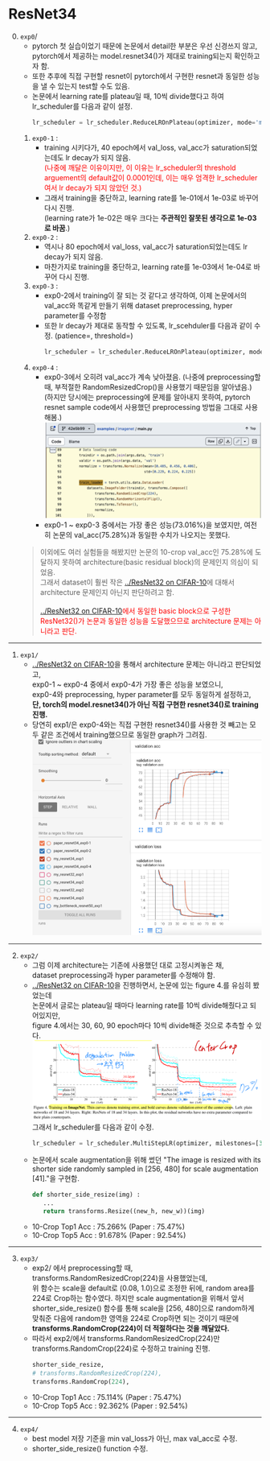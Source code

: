 # ResNet34

0. `exp0`/
   * pytorch 첫 실습이었기 때문에 논문에서 detail한 부분은 우선 신경쓰지 않고,
pytorch에서 제공하는 model.resnet34()가 제대로 training되는지 확인하고자 함.
   * 또한 추후에 직접 구현할 resnet이 pytorch에서 구현한 resnet과 동일한 성능을 낼 수 있는지 test할 수도 있음.
   * 논문에서 learning rate를 plateau일 때, 10씩 divide했다고 하여 lr_scheduler를 다음과 같이 설정.
      ``` py
      lr_scheduler = lr_scheduler.ReduceLROnPlateau(optimizer, mode='min', factor=0.1, patience=5, verbose=True)
      ```
   1. `exp0-1` : 
      * training 시키다가, 40 epoch에서 val_loss, val_acc가 saturation되었는데도 lr decay가 되지 않음.<br>
      <span style="color:red">(나중에 깨달은 이유이지만, 이 이유는 lr_scheduler의 threshold arguement의 default값이 0.0001인데, 이는 매우 엄격한 lr_scheduler여서 lr decay가 되지 않았던 것.)</span>
      * 그래서 training을 중단하고, learning rate를 1e-01에서 1e-03로 바꾸어 다시 진행.<br>
      (learning rate가 1e-02은 매우 크다는 **주관적인 잘못된 생각으로 1e-03로 바꿈**.)
   2. `exp0-2` :
      * 역시나 80 epoch에서 val_loss, val_acc가 saturation되었는데도 lr decay가 되지 않음.<br>
      * 마찬가지로 training을 중단하고, learning rate를 1e-03에서 1e-04로 바꾸어 다시 진행.<br>
   3. `exp0-3` : 
      * exp0-2에서 training이 잘 되는 것 같다고 생각하여, 이제 논문에서의 val_acc와 똑같게 만들기 위해
      dataset preprocessing, hyper parameter를 수정함
      * 또한 lr decay가 제대로 동작할 수 있도록, lr_scehduler를 다음과 같이 수정. (patience=, threshold=)
         ``` py
         lr_scheduler = lr_scheduler.ReduceLROnPlateau(optimizer, mode='min', factor=0.1, patience=3, verbose=True, threshold=0.01)
         ```
   4. `exp0-4` : 
      * exp0-3에서 오히려 val_acc가 계속 낮아졌음. 
      (나중에 preprocessing할 때, 부적절한 RandomResizedCrop()을 사용했기 때문임을 알아냈음.)
      (하지만 당시에는 preprocessing에 문제를 알아내지 못하여, pytorch resnet sample code에서 사용했던 preprocessing 방법을 그대로 사용해봄.)
      ![Alt text](./images/image.png)
      * exp0-1 ~ exp0-3 중에서는 가장 좋은 성능(73.016%)을 보였지만, 여전히 논문의 val_acc(75.28%)과 동일한 수치가 나오지는 못했다.
   > 이외에도 여러 실험들을 해봤지만 논문의 10-crop val_acc인 75.28%에 도달하지 못하여 architecture(basic residual block)의 문제인지 의심이 되었음.<br>
   그래서 dataset이 훨씬 작은 [../ResNet32 on CIFAR-10](https://github.com/LeeHyungSeop/EAI_Basic_PyTorch/tree/main/02_ResNet/ResNet32)에 대해서 architecture 문제인지 아닌지 판단하려고 함.<br><br>
   <span style="color:red">[../ResNet32 on CIFAR-10](https://github.com/LeeHyungSeop/EAI_Basic_PyTorch/tree/main/02_ResNet/ResNet32)에서 동일한 basic block으로 구성한 ResNet32()가 논문과 동일한 성능을 도달했으므로 architecture 문제는 아니라고 판단.</span><br>
   
---
1. `exp1/`
   * [../ResNet32 on CIFAR-10](https://github.com/LeeHyungSeop/EAI_Basic_PyTorch/tree/main/02_ResNet/ResNet32)을 통해서 architecture 문제는 아니라고 판단되었고, <br>
     exp0-1 ~ exp0-4 중에서 exp0-4가 가장 좋은 성능을 보였으니, <br>
     exp0-4와 preprocessing, hyper parameter를 모두 동일하게 설정하고,<br>
     **단, torch의 model.resnet34()가 아닌 직접 구현한 resnet34()로 training 진행.**
   * 당연히 exp1/은 exp0-4와는 직접 구현한 resnet34()를 사용한 것 빼고는 모두 같은 조건에서 training했으므로 동일한 graph가 그려짐.
   ![Alt text](./images/image-1.png)

---
2. `exp2/`
   * 그럼 이제 architecture는 기존에 사용했던 대로 고정시켜놓은 채, <br>
     dataset preprocessing과 hyper parameter를 수정해야 함.
   * [../ResNet32 on CIFAR-10](https://github.com/LeeHyungSeop/EAI_Basic_PyTorch/tree/main/02_ResNet/ResNet32)을 진행하면서, 논문에 있는 figure 4.를 유심히 봤었는데<br>
   논문에서 글로는 plateau일 때마다 learning rate를 10씩 divide해줬다고 되어있지만,<br>
   figure 4.에서는 30, 60, 90 epoch마다 10씩 divide해준 것으로 추측할 수 있다.
   ![Alt text](./images/image-2.png)
   그래서 lr_scheduler를 다음과 같이 수정.
      ```py
      lr_scheduler = lr_scheduler.MultiStepLR(optimizer, milestones=[30, 60, 90], gamma=0.1, verbose=True)
      ```
   * 논문에서 scale augmentation을 위해 썼던 "The image is resized with its shorter side randomly sampled in [256, 480] for scale augmentation [41]."을 구현함.
      ```py
      def shorter_side_resize(img) :
         ...
         return transforms.Resize((new_h, new_w))(img)
      ```
   * 10-Crop Top1 Acc : 75.266% (Paper : 75.47%)
   * 10-Crop Top5 Acc : 91.678% (Paper : 92.54%)
---
3. `exp3/` 
   * exp2/ 에서 preprocessing할 때, <br>
     transforms.RandomResizedCrop(224)을 사용했었는데, <br>
     위 함수는 scale을 default로 (0.08, 1.0)으로 조정한 뒤에, random area를 224로 Crop하는 함수였다.
     하지만 scale augmentation을 위해서 앞서 shorter_side_resize() 함수를 통해 scale을 [256, 480]으로 random하게 맞춰준 다음에 random한 영역을 224로 Crop하면 되는 것이기 때문에
     **transforms.RandomCrop(224)이 더 적절하다는 것을 깨달았다.**
   * 따라서 exp2/에서 transforms.RandomResizedCrop(224)만 transforms.RandomCrop(224)로 수정하고 training 진행.
      ``` py
      shorter_side_resize,
      # transforms.RandomResizedCrop(224),
      transforms.RandomCrop(224),
      ```
   * 10-Crop Top1 Acc : 75.114% (Paper : 75.47%)
   * 10-Crop Top5 Acc : 92.362% (Paper : 92.54%)

---
4. `exp4/`
   * best model 저장 기준을 min val_loss가 아닌, max val_acc로 수정.
   * shorter_side_resize() function 수정.
   